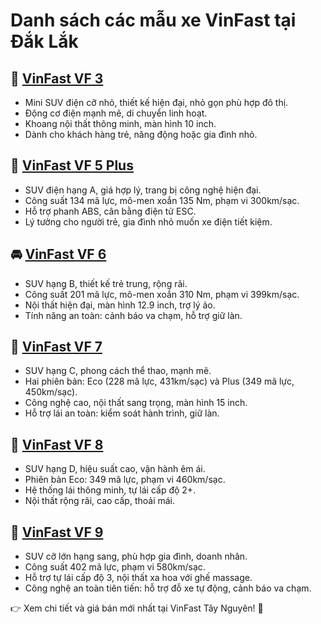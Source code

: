 # Danh sách các mẫu xe VinFast tại Đắk Lắk

## 🚗 [VinFast VF 3](https://vinfasttaynguyen.com/vinfast/vinfast-vf-3-daklak-buon-ma-thuot/)
- Mini SUV điện cỡ nhỏ, thiết kế hiện đại, nhỏ gọn phù hợp đô thị.  
- Động cơ điện mạnh mẽ, di chuyển linh hoạt.  
- Khoang nội thất thông minh, màn hình 10 inch.  
- Dành cho khách hàng trẻ, năng động hoặc gia đình nhỏ.  

## 🚙 [VinFast VF 5 Plus](https://vinfasttaynguyen.com/vinfast/vinfast-vf-5-plus-daklak-buon-ma-thuot/)
- SUV điện hạng A, giá hợp lý, trang bị công nghệ hiện đại.  
- Công suất 134 mã lực, mô-men xoắn 135 Nm, phạm vi 300km/sạc.  
- Hỗ trợ phanh ABS, cân bằng điện tử ESC.  
- Lý tưởng cho người trẻ, gia đình nhỏ muốn xe điện tiết kiệm.  

## 🚘 [VinFast VF 6](https://vinfasttaynguyen.com/vinfast/vinfast-vf-6-daklak-buon-ma-thuot/)
- SUV hạng B, thiết kế trẻ trung, rộng rãi.  
- Công suất 201 mã lực, mô-men xoắn 310 Nm, phạm vi 399km/sạc.  
- Nội thất hiện đại, màn hình 12.9 inch, trợ lý ảo.  
- Tính năng an toàn: cảnh báo va chạm, hỗ trợ giữ làn.  

## 🚖 [VinFast VF 7](https://vinfasttaynguyen.com/vinfast/vinfast-vf-7-daklak-buon-ma-thuot/)
- SUV hạng C, phong cách thể thao, mạnh mẽ.  
- Hai phiên bản: Eco (228 mã lực, 431km/sạc) và Plus (349 mã lực, 450km/sạc).  
- Công nghệ cao, nội thất sang trọng, màn hình 15 inch.  
- Hỗ trợ lái an toàn: kiểm soát hành trình, giữ làn.  

## 🚜 [VinFast VF 8](https://vinfasttaynguyen.com/vinfast/vinfast-vf-8-daklak-buon-ma-thuot/)
- SUV hạng D, hiệu suất cao, vận hành êm ái.  
- Phiên bản Eco: 349 mã lực, phạm vi 460km/sạc.  
- Hệ thống lái thông minh, tự lái cấp độ 2+.  
- Nội thất rộng rãi, cao cấp, thoải mái.  

## 🚛 [VinFast VF 9](https://vinfasttaynguyen.com/vinfast/vinfast-vf-9-daklak-buon-ma-thuot/)
- SUV cỡ lớn hạng sang, phù hợp gia đình, doanh nhân.  
- Công suất 402 mã lực, phạm vi 580km/sạc.  
- Hỗ trợ tự lái cấp độ 3, nội thất xa hoa với ghế massage.  
- Công nghệ an toàn tiên tiến: hỗ trợ đỗ xe tự động, cảnh báo va chạm.  

👉 Xem chi tiết và giá bán mới nhất tại VinFast Tây Nguyên! 🚀
